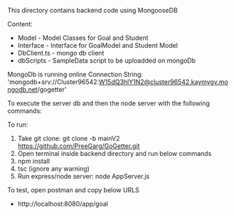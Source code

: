 This directory contains backend code using MongooseDB

Content:
* Model - Model Classes for Goal and Student
* Interface - Interface for GoalModel and Student Model
* DbClient.ts - mongo db client
* dbScripts - SampleData script to be uploadded on mongoDb

MongoDb is running online
Connection String: 'mongodb+srv://Cluster96542:W15dQ3hlY1N2@cluster96542.kaymygv.mongodb.net/gogetter'

To execute the server db and then the node server with the following commands:

To run:
1. Take git clone: git clone -b mainV2 https://github.com/PreeGarg/GoGetter.git
2. Open terminal inside backend directory and run below commands
3. npm install
4. tsc (ignore any warning)
5. Run express/node server: node AppServer.js 

To test, open postman and copy below URLS
* http://localhost:8080/app/goal

